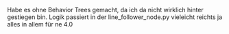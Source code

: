 Habe es ohne Behavior Trees gemacht, da ich da nicht wirklich hinter gestiegen bin.
Logik passiert in der line_follower_node.py
vieleicht reichts ja alles in allem für ne 4.0
